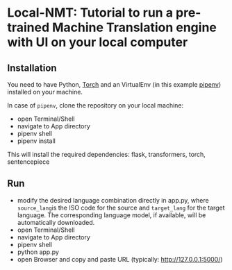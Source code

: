 # Local-NMT: Tutorial to run a pre-trained Machine Translation engine with UI on your local computer

## Installation

You need to have Python, [Torch](https://pytorch.org/get-started/locally/) and an VirtualEnv (in this example [pipenv](https://pypi.org/project/pipenv/)) installed on your machine.

In case of `pipenv`, clone the repository on your local machine:

- open Terminal/Shell
- navigate to App directory
- pipenv shell
- pipenv install

This will install the required dependencies: flask, transformers, torch, sentencepiece

## Run
- modify the desired language combination directly in app.py, where `source_lang`is the ISO code for the source and `target_lang` for the target language. The corresponding language model, if available, will be automatically downloaded.
- open Terminal/Shell
- navigate to App directory
- pipenv shell
- python app.py
- open Browser and copy and paste URL (typically: http://127.0.0.1:5000/)


 

